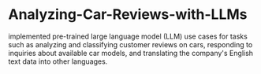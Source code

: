 # Analyzing-Car-Reviews-with-LLMs
implemented pre-trained large language model (LLM) use cases for tasks such as analyzing and classifying customer reviews on cars, responding to inquiries about available car models, and translating the company's English text data into other languages.
